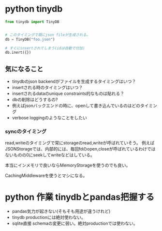 # python tinydb

```python
from tinydb import TinyDB


# このタイミングで既にjson fileが生成される。
db = TinyDB("foo.json")

# すぐにinsertされてしまう(idは自動で付加)
db.inert({})
```

## 気になること

- tinydbのjson backendがファイルを生成するタイミングはいつ？
- insertされる時のタイミングはいつ？
- insertされるdataのunique constraints的なものは貼れる？
- dbの削除はどうするの?
- 例えばjsonバックエンドの時に、openして書き込んでいるのはどのタイミング
- verbose loggingのようなことをしたい

### syncのタイミング

read,writeのタイミングで常にstorageのread,writeが呼ばれていそう。
例えばJSONStorageでは、内部的には、毎回fdのopen,closeが呼ばれているわけではないものの0にseekしてwriteなどはしている。

本当にインメモリで良いならMemoryStorageを使うのでも良い。

CachingMiddlewareを使うとマシになる。



# python 作業 tinydbとpandas把握する

- pandas気力が起きない(そもそも用途が違うけれど)
- tinydb productionには絶対使わない。
- sqlite直接 schemaの変更に弱い。絶対productionでは使わない。
